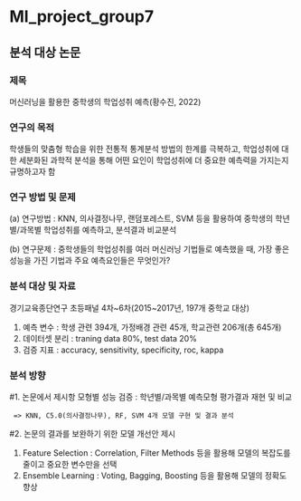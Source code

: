 # Ml_project_group7

## 분석 대상 논문
### 제목
머신러닝을 활용한 중학생의 학업성취 예측(황수진, 2022)

### 연구의 목적
학생들의 맞춤형 학습을 위한 전통적 통계분석 방법의 한계를 극복하고,
학업성취에 대한 세분화된 과학적 분석을 통해 어떤 요인이 학업성취에
더 중요한 예측력을 가지는지 규명하고자 함

### 연구 방법 및 문제
(a) 연구방법 : KNN, 의사결정나무, 랜덤포레스트, SVM 등을 활용하여
    중학생의 학년별/과목별 학업성취를 예측하고, 분석결과 비교분석
    
(b) 연구문제 : 중학생들의 학업성취를 여러 머신러닝 기법들로 예측했을 때,
    가장 좋은 성능을 가진 기법과 주요 예측요인들은 무엇인가?

### 분석 대상 및 자료
경기교육종단연구 초등패널 4차~6차(2015~2017년, 197개 중학교 대상)

1. 예측 변수 : 학생 관련 394개, 가정배경 관련 45개, 학교관련 206개(총 645개)
2. 데이터셋 분리 : traning data 80%, test data 20%
3. 검증 지표 : accuracy, sensitivity, specificity, roc, kappa

### 분석 방향
#1. 논문에서 제시항 모형별 성능 검증
   : 학년별/과목별 예측모형 평가결과 재현 및 비교
   
     => KNN, C5.0(의사결정나무), RF, SVM 4개 모델 구현 및 결과 분석
   
#2. 논문의 결과를 보완하기 위한 모델 개선안 제시
1) Feature Selection : Correlation, Filter Methods 등을 활용해 모델의 복잡도를 줄이고 중요한 변수만을 선택
2) Ensemble Learning : Voting, Bagging, Boosting 등을 활용해 모델의 정확도 향상
